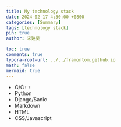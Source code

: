 ```yaml
---
title: My technology stack
date: 2024-02-17 4:30:00 +0800
categories: [Summary]
tags: [technology stack]
pin: true
author: 宋建昊

toc: true
comments: true
typora-root-url: ../../framontom.github.io
math: false
mermaid: true
---
```

- C/C++
- Python
- Django/Sanic
- Markdown
- HTML
- CSS/Javascript
